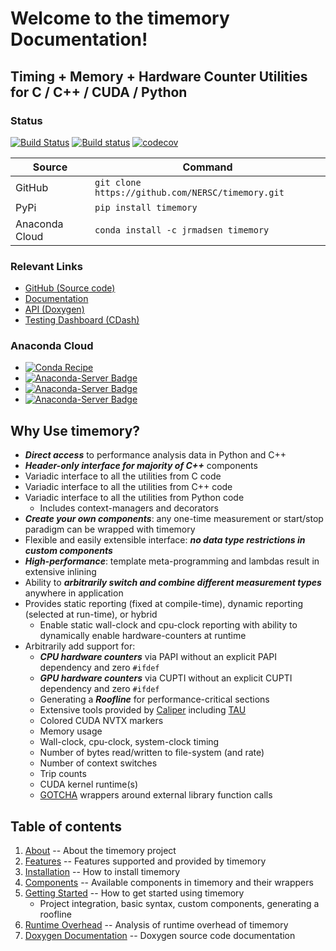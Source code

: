 # Welcome to the timemory Documentation!

## Timing + Memory + Hardware Counter Utilities for C / C++ / CUDA / Python

### Status

[![Build Status](https://travis-ci.org/NERSC/timemory.svg?branch=master)](https://travis-ci.org/NERSC/timemory)
[![Build status](https://ci.appveyor.com/api/projects/status/8xk72ootwsefi8c1/branch/master?svg=true)](https://ci.appveyor.com/project/jrmadsen/timemory/branch/master)
[![codecov](https://codecov.io/gh/NERSC/timemory/branch/master/graph/badge.svg)](https://codecov.io/gh/NERSC/timemory)

| Source         | Command                                           |
| -------------- | ------------------------------------------------- |
| GitHub         | `git clone https://github.com/NERSC/timemory.git` |
| PyPi           | `pip install timemory`                            |
| Anaconda Cloud | `conda install -c jrmadsen timemory`              |

### Relevant Links

- [GitHub (Source code)](https://github.com/NERSC/timemory)
- [Documentation](https://timemory.readthedocs.io/en/latest/)
- [API (Doxygen)](https://timemory.readthedocs.io/en/latest/doxygen-html/)
- [Testing Dashboard (CDash)](https://cdash.nersc.gov/index.php?project=TiMemory)

### Anaconda Cloud

- [![Conda Recipe](https://img.shields.io/badge/recipe-timemory-green.svg)](https://anaconda.org/jrmadsen/timemory)
- [![Anaconda-Server Badge](https://anaconda.org/jrmadsen/timemory/badges/version.svg)](https://anaconda.org/jrmadsen/timemory)
- [![Anaconda-Server Badge](https://anaconda.org/jrmadsen/timemory/badges/platforms.svg)](https://anaconda.org/jrmadsen/timemory)
- [![Anaconda-Server Badge](https://anaconda.org/jrmadsen/timemory/badges/downloads.svg)](https://anaconda.org/jrmadsen/timemory)

## Why Use timemory?

- __*Direct access*__ to performance analysis data in Python and C++
- __*Header-only interface for majority of C++*__ components
- Variadic interface to all the utilities from C code
- Variadic interface to all the utilities from C++ code
- Variadic interface to all the utilities from Python code
    - Includes context-managers and decorators
- __*Create your own components*__: any one-time measurement or start/stop paradigm can be wrapped with timemory
- Flexible and easily extensible interface: __*no data type restrictions in custom components*__
- __*High-performance*__: template meta-programming and lambdas result in extensive inlining
- Ability to __*arbitrarily switch and combine different measurement types*__ anywhere in application
- Provides static reporting (fixed at compile-time), dynamic reporting (selected at run-time), or hybrid
    - Enable static wall-clock and cpu-clock reporting with ability to dynamically enable hardware-counters at runtime
- Arbitrarily add support for:
    - __*CPU hardware counters*__ via PAPI without an explicit PAPI dependency and zero `#ifdef`
    - __*GPU hardware counters*__ via CUPTI without an explicit CUPTI dependency and zero `#ifdef`
    - Generating a __*Roofline*__ for performance-critical sections
    - Extensive tools provided by [Caliper](https://github.com/LLNL/Caliper) including [TAU](https://www.cs.uoregon.edu/research/tau/home.php)
    - Colored CUDA NVTX markers
    - Memory usage
    - Wall-clock, cpu-clock, system-clock timing
    - Number of bytes read/written to file-system (and rate)
    - Number of context switches
    - Trip counts
    - CUDA kernel runtime(s)
    - [GOTCHA](https://github.com/LLNL/GOTCHA) wrappers around external library function calls

## Table of contents

1. [About](about) -- About the timemory project
2. [Features](features) -- Features supported and provided by timemory
3. [Installation](installation) -- How to install timemory
4. [Components](components/overview) -- Available components in timemory and their wrappers
5. [Getting Started](getting_started/overview) -- How to get started using timemory
    - Project integration, basic syntax, custom components, generating a roofline
6. [Runtime Overhead](overhead) -- Analysis of runtime overhead of timemory
7. [Doxygen Documentation](doxygen-xml) -- Doxygen source code documentation
